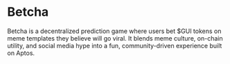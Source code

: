 # Betcha
Betcha is a decentralized prediction game where users bet $GUI tokens on meme templates they believe will go viral. It blends meme culture, on-chain utility, and social media hype into a fun, community-driven experience built on Aptos.
